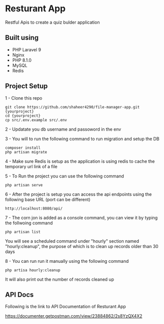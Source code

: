 # Resturant App

Restful Apis to create a quiz bulder application

## Built using
- PHP Laravel 9
- Nginx
- PHP 8.1.0
- MySQL
- Redis

## Project Setup

1 - Clone this repo
```
git clone https://github.com/shaheer4290/file-manager-app.git {yourproject}
cd {yourproject}
cp src/.env.example src/.env
```

2 - Updatate you db username and passoword in the env

3 - You will to run the following command to run migration and setup the DB
```
composer install
php artisan migrate
```
4 - Make sure Redis is setup as the application is using redis to cache the temporary url link of a file

5 - To Run the project you can use the following command
```
php artisan serve
```
6 - After the project is setup you can access the api endpoints using the following base URL (port can be different)
```
http://localhost:8080/api/
```

7 - The corn jon is added as a console command, you can view it by typing the follwoing command
```
php artisan list
```
You will see a scheduled command under "hourly" section named "hourly:cleanup", the purpose of which is to clean up records older than 30 days

8 - You can run run it manually using the following command 
```
php artisa hourly:cleanup
```
It will also print out the number of records cleaned up

## API Docs

Following is the link to API Documentation of Resturant App

https://documenter.getpostman.com/view/23884862/2s8YzQX4X2


